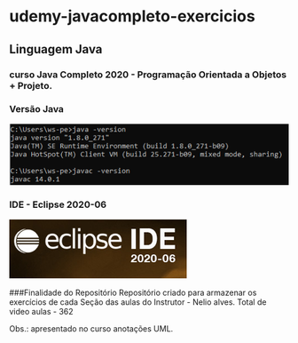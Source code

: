 # udemy-javacompleto-exercicios
## Linguagem Java
### curso Java Completo 2020 - Programação Orientada a Objetos + Projeto.

### Versão Java
![](https://github.com/ws-pereira/udemy-javacompleto-exercicios/blob/main/vers%C3%A3o_JAVA.PNG)

### IDE - Eclipse 2020-06
![](https://github.com/ws-pereira/udemy-javacompleto-exercicios/blob/main/imagem_IDE_Eclipse.PNG)

###Finalidade do Repositório
Repositório criado para armazenar os exercícios de cada Seção das aulas do 
Instrutor - Nelio alves.
Total de video aulas - 362

Obs.: apresentado no curso anotações UML.
